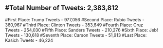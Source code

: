 #Total Number of Tweets: 2,383,812 
---
#First Place: Trump Tweets - 977,056
#Second Place: Rubio Tweets - 360,967
#Third Place: Clinton Tweets - 353,649
#Fourth Place: Cruz Tweets - 254,030
#Fifth Place: Sanders Tweets - 210,276
#Sixth Place: Jeb! Tweets - 130,618
#Seventh Place: Carson Tweets - 51,913
#Last Place: Kasich Tweets - 46,224
